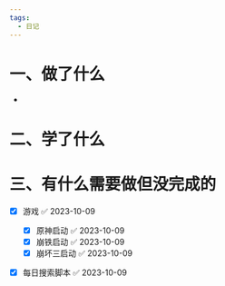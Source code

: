 ```yaml
---
tags:
  - 日记
---
```



# 一、做了什么

- 


# 二、学了什么




# 三、有什么需要做但没完成的
- [x] 游戏 ✅ 2023-10-09
	- [x] 原神启动 ✅ 2023-10-09
	- [x] 崩铁启动 ✅ 2023-10-09
	- [x] 崩坏三启动 ✅ 2023-10-09
- [x] 每日搜索脚本 ✅ 2023-10-09

